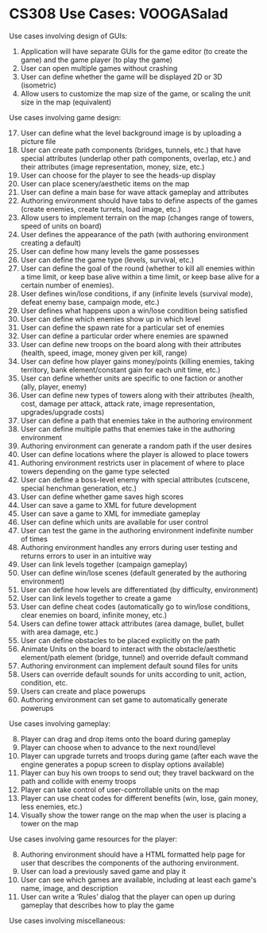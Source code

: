 CS308 Use Cases: VOOGASalad
===================

Use cases involving design of GUIs: 

1. Application will have separate GUIs for the game editor (to create the game) and the game player (to play the game)
2. User can open multiple games without crashing 
3. User can define whether the game will be displayed 2D or 3D (isometric)
4. Allow users to customize the map size of the game, or scaling the unit size in the map (equivalent)

Use cases involving game design: 

17. User can define what the level background image is by uploading a picture file
18. User can create path components (bridges, tunnels, etc.) that have special attributes (underlap other path components, overlap, etc.) and their attributes (image representation, money, size, etc.)
18. User can choose for the player to see the heads-up display
19. User can place scenery/aesthetic items on the map
20. User can define a main base for wave attack gameplay and attributes
18. Authoring environment should have tabs to define aspects of the games (create enemies, create turrets, load image, etc.)
19. Allow users to implement terrain on the map (changes range of towers, speed of units on board)
19. User defines the appearance of the path (with authoring environment creating a default)
19. User can define how many levels the game possesses 
20. User can define the game type (levels, survival, etc.) 
21. User can define the goal of the round (whether to kill all enemies within a time limit, or keep base alive within a time limit, or keep base alive for a certain number of enemies).
22. User defines win/lose conditions, if any (infinite levels (survival mode), defeat enemy base, campaign mode, etc.)
23. User defines what happens upon a win/lose condition being satisfied
21. User can define which enemies show up in which level 
22. User can define the spawn rate for a particular set of enemies 
23. User can define a particular order where enemies are spawned
22. User can define new troops on the board along with their attributes (health, speed, image, money given per kill, range)
23. User can define how player gains money/points (killing enemies, taking territory, bank element/constant gain for each unit time, etc.)
23. User can define whether units are specific to one faction or another (ally, player, enemy)
24. User can define new types of towers along with their attributes (health, cost, damage per attack, attack rate, image representation, upgrades/upgrade costs)
3. User can define a path that enemies take in the authoring environment
4. User can define multiple paths that enemies take in the authoring environment
4. Authoring environment can generate a random path if the user desires
6. User can define locations where the player is allowed to place towers 
7. Authoring environment restricts user in placement of where to place towers depending on the game type selected
8. User can define a boss-level enemy with special attributes (cutscene, special henchman generation, etc.)
9. User can define whether game saves high scores 
9. User can save a game to XML for future development 
10. User can save a game to XML for immediate gameplay 
18. User can define which units are available for user control 
19. User can test the game in the authoring environment indefinite number of times 
20. Authoring environment handles any errors during user testing and returns errors to user in an intuitive way
21. User can link levels together (campaign gameplay)
22. User can define win/lose scenes (default generated by the authoring environment)
23. User can define how levels are differentiated (by difficulty, environment)
24. User can link levels together to create a game
25. User can define cheat codes (automatically go to win/lose conditions, clear enemies on board, infinite money, etc.)
26. Users can define tower attack attributes (area damage, bullet, bullet with area damage, etc.)
27. User can define obstacles to be placed explicitly on the path 
28. Animate Units on the board to interact with the obstacle/aesthetic element/path element (bridge, tunnel) and override default command
29. Authoring environment can implement default sound files for units 
30. Users can override default sounds for units according to unit, action, condition, etc. 
31. Users can create and place powerups
32. Authoring environment can set game to automatically generate powerups 

Use cases involving gameplay: 

8. Player can drag and drop items onto the board during gameplay
20. Player can choose when to advance to the next round/level
1. Player can upgrade turrets and troops during game (after each wave the engine generates a popup screen to display options available)
2.  Player can buy his own troops to send out; they travel backward on the path and collide with enemy troops
2. Player can take control of user-controllable units on the map
15. Player can use cheat codes for different benefits (win, lose, gain money, less enemies, etc.)
20. Visually show the tower range on the map when the user is placing a tower on the map

Use cases involving game resources for the player: 

8. Authoring environment should have a HTML formatted help page for user that describes the components of the authoring environment. 
9. User can load a previously saved game and play it
10. User can see which games are available, including at least each game's name, image, and description
11. User can write a ‘Rules’ dialog that the player can open up during gameplay that describes how to play the game

Use cases involving miscellaneous: 






